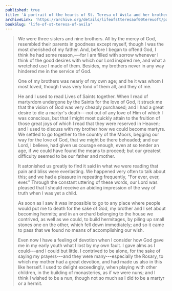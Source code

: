 ```yaml
---
published: true
title: 'A portrait of the hearts of St. Teresa of Avila and her brother as children'
archiveLink: 'https://archive.org/details/lifeofstteresaof00tereuoft/page/3?view=theater'
bookSlug: 'life-of-st-teresa-of-avila'
---
```


> We were three sisters and nine brothers. All by the mercy of God, resembled their parents in goodness except myself, though I was the most cherished of my father. And, before I began to offend God, I think he had some reason,---for I am filled with sorrow whenever I think of the good desires with which our Lord inspired me, and what a wretched use I made of them. Besides, my brothers never in any way hindered me in the service of God.
>
> One of my brothers was nearly of my own age; and he it was whom I most loved, though I was very fond of them all, and they of me.
>
> He and I used to read Lives of Saints together. When I read of martyrdom undergone by the Saints for the love of God, it struck me that the vision of God was very cheaply purchased; and I had a great desire to die a martyr's death---not out of any love of Him of which I was conscious, but that I might most quickly attain to the fruition of those great joys of which I read that they were reserved in Heaven; and I used to discuss with my brother how we could become martyrs. We settled to go together to the country of the Moors, begging our way for the love of God, that we might be there beheaded; and our Lord, I believe, had given us courage enough, even at so tender an age, if we could have found the means to proceed; but our greatest difficulty seemed to be our father and mother.
>
> It astonished us greatly to find it said in what we were reading that pain and bliss were everlasting. We happened very often to talk about this; and we had a pleasure in repeating frequently, "For ever, ever, ever." Through the constant uttering of these words, our Lord was pleased that I should receive an abiding impression of the way of truth when I was yet a child.
>
> As soon as I saw it was impossible to go to any place where people would put me to death for the sake of God, my brother and I set about becoming hermits; and in an orchard belonging to the house we contrived, as well as we could, to build hermitages, by piling up small stones one on the other, which fell down immediately; and so it came to pass that we found no means of accomplishing our wish.
>
> Even now I have a feeling of devotion when I consider how God gave me in my early youth what I lost by my own fault. I gave alms as I could---and I could but little. I contrived to be alone, for the sake of saying my prayers---and they were many---especially the Rosary, to which my mother had a great devotion, and had made us also in this like herself. I used to delight exceedingly, when playing with other children, in the building of monasteries, as if we were nuns; and I think I wished to be a nun, though not so much as I did to be a martyr or a hermit.
